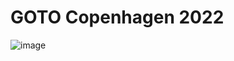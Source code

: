 # GOTO Copenhagen 2022

![image](https://user-images.githubusercontent.com/54699234/192526328-350c4376-df2b-4617-ac12-61ef334e82c7.png)
